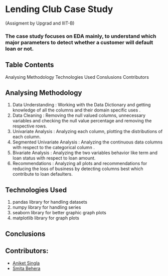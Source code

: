 # Lending Club Case Study
(Assigment by Upgrad and IIIT-B)

### The case study focuses on EDA mainly, to understand which major parameters to detect whether a customer will default loan or not. 

## Table Contents
Analysing Methodology
Technologies Used
Conslusions
Contributors


## Analysing Methodology
1. Data Understanding : Working with the Data Dictionary and getting knowledge of all the columns and their domain specific uses .
2. Data Cleaning : Removing the null valued columns, unnecessary variables and checking the null value percentage and removing the respective rows.
3. Univariate Analysis : Analyzing each column, plotting the distributions of each column.
4. Segmented Univariate Analysis : Analyzing the continuous data columns with respect to the categorical column .
5. Bivariate Analysis  : Analyzing the two variables behavior like term and loan status with respect to loan amount.
6. Recommendations : Analyzing all plots and recommendations for reducing the loss of business by detecting columns best which contribute to loan defaulters.

## Technologies Used
1. pandas library for handling datasets
2. numpy library for handling series
3. seaborn library for better graphic graph plots
4. matplotlib library for graph plots

## Conclusions


## Contributors:
* [Aniket Singla](https://github.com/aniket003)
* [Smita Behera](https://github.com/smitabehera)
